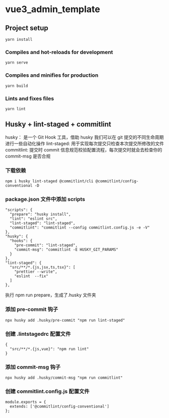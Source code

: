 # vue3_admin_template

## Project setup

```
yarn install
```

### Compiles and hot-reloads for development

```
yarn serve
```

### Compiles and minifies for production

```
yarn build
```

### Lints and fixes files

```
yarn lint
```

## Husky + lint-staged + commitlint

husky： 是一个 Git Hook 工具，借助 husky 我们可以在 git 提交的不同生命周期进行一些自动化操作
lint-staged: 用于实现每次提交只检查本次提交所修改的文件
commitlint: 提交时 commit 信息规范校验配置流程，每次提交时就会去检查你的 commit-msg 是否合规

### 下载依赖

```
npm i husky lint-staged @commitlint/cli @commitlint/config-conventional -D
```

### package.json 文件中添加 scripts

```
"scripts": {
  "prepare": "husky install",
  "lint": "eslint src",
  "lint-staged": "lint-staged",
  "commitlint": "commitlint --config commitlint.config.js -e -V"
},
"husky": {
  "hooks": {
    "pre-commit": "lint-staged",
    "commit-msg": "commitlint -E HUSKY_GIT_PARAMS"
  }
},
"lint-staged": {
  "src/**/*.{js,jsx,ts,tsx}": [
    "prettier --write",
    "eslint  --fix"
  ]
},
```

执行 npm run prepare，生成了.husky 文件夹

### 添加 pre-commit 钩子

```
npx husky add .husky/pre-commit "npm run lint-staged"
```

### 创建 .lintstagedrc 配置文件

```
{
  "src/**/*.{js,vue}": "npm run lint"
}
```

### 添加 commit-msg 钩子

```
npx husky add .husky/commit-msg "npm run commitlint"
```

### 创建 commitlint.config.js 配置文件

```
module.exports = {
  extends: ['@commitlint/config-conventional']
};
```
